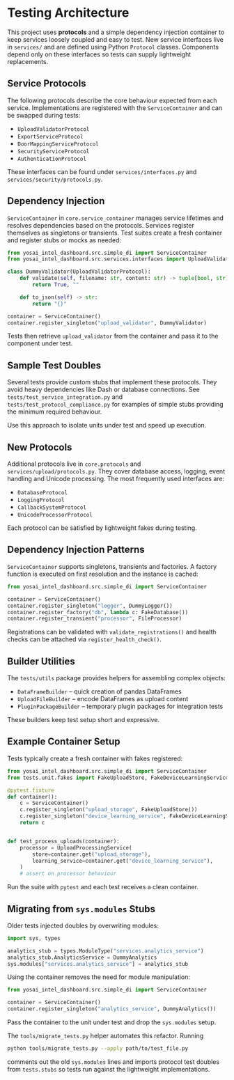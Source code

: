 # Testing Architecture

This project uses **protocols** and a simple dependency injection container to keep services loosely coupled and easy to test. New service interfaces live in `services/` and are defined using Python `Protocol` classes. Components depend only on these interfaces so tests can supply lightweight replacements.

## Service Protocols

The following protocols describe the core behaviour expected from each service. Implementations are registered with the `ServiceContainer` and can be swapped during tests:

- `UploadValidatorProtocol`
- `ExportServiceProtocol`
- `DoorMappingServiceProtocol`
- `SecurityServiceProtocol`
- `AuthenticationProtocol`

These interfaces can be found under `services/interfaces.py` and `services/security/protocols.py`.

## Dependency Injection

`ServiceContainer` in `core.service_container` manages service lifetimes and resolves dependencies based on the protocols. Services register themselves as singletons or transients. Test suites create a fresh container and register stubs or mocks as needed:

```python
from yosai_intel_dashboard.src.simple_di import ServiceContainer
from yosai_intel_dashboard.src.services.interfaces import UploadValidatorProtocol

class DummyValidator(UploadValidatorProtocol):
    def validate(self, filename: str, content: str) -> tuple[bool, str]:
        return True, ""

    def to_json(self) -> str:
        return "{}"

container = ServiceContainer()
container.register_singleton("upload_validator", DummyValidator)
```

Tests then retrieve `upload_validator` from the container and pass it to the component under test.

## Sample Test Doubles

Several tests provide custom stubs that implement these protocols. They avoid heavy dependencies like Dash or database connections. See `tests/test_service_integration.py` and `tests/test_protocol_compliance.py` for examples of simple stubs providing the minimum required behaviour.

Use this approach to isolate units under test and speed up execution.

## New Protocols

Additional protocols live in `core.protocols` and `services/upload/protocols.py`.
They cover database access, logging, event handling and Unicode processing.  The
most frequently used interfaces are:

- `DatabaseProtocol`
- `LoggingProtocol`
- `CallbackSystemProtocol`
- `UnicodeProcessorProtocol`

Each protocol can be satisfied by lightweight fakes during testing.

## Dependency Injection Patterns

`ServiceContainer` supports singletons, transients and factories. A factory
function is executed on first resolution and the instance is cached:

```python
from yosai_intel_dashboard.src.simple_di import ServiceContainer

container = ServiceContainer()
container.register_singleton("logger", DummyLogger())
container.register_factory("db", lambda c: FakeDatabase())
container.register_transient("processor", FileProcessor)
```

Registrations can be validated with `validate_registrations()` and health checks
can be attached via `register_health_check()`.

## Builder Utilities

The `tests/utils` package provides helpers for assembling complex objects:

- `DataFrameBuilder` – quick creation of pandas DataFrames
- `UploadFileBuilder` – encode DataFrames as upload content
- `PluginPackageBuilder` – temporary plugin packages for integration tests

These builders keep test setup short and expressive.

## Example Container Setup

Tests typically create a fresh container with fakes registered:

```python
from yosai_intel_dashboard.src.simple_di import ServiceContainer
from tests.unit.fakes import FakeUploadStore, FakeDeviceLearningService

@pytest.fixture
def container():
    c = ServiceContainer()
    c.register_singleton("upload_storage", FakeUploadStore())
    c.register_singleton("device_learning_service", FakeDeviceLearningService())
    return c


def test_process_uploads(container):
    processor = UploadProcessingService(
        store=container.get("upload_storage"),
        learning_service=container.get("device_learning_service"),
    )
    # assert on processor behaviour
```

Run the suite with `pytest` and each test receives a clean container.

## Migrating from `sys.modules` Stubs

Older tests injected doubles by overwriting modules:

```python
import sys, types

analytics_stub = types.ModuleType("services.analytics_service")
analytics_stub.AnalyticsService = DummyAnalytics
sys.modules["services.analytics_service"] = analytics_stub
```

Using the container removes the need for module manipulation:

```python
from yosai_intel_dashboard.src.simple_di import ServiceContainer

container = ServiceContainer()
container.register_singleton("analytics_service", DummyAnalytics())
```

Pass the container to the unit under test and drop the `sys.modules` setup.

The `tools/migrate_tests.py` helper automates this refactor. Running

```bash
python tools/migrate_tests.py --apply path/to/test_file.py
```

comments out the old `sys.modules` lines and imports protocol test doubles from
`tests.stubs` so tests run against the lightweight implementations.

